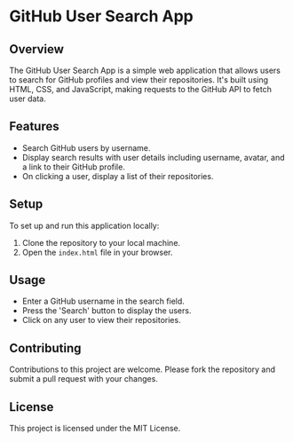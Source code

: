# GitHub User Search App

## Overview
The GitHub User Search App is a simple web application that allows users to search for GitHub profiles and view their repositories. It's built using HTML, CSS, and JavaScript, making requests to the GitHub API to fetch user data.

## Features
- Search GitHub users by username.
- Display search results with user details including username, avatar, and a link to their GitHub profile.
- On clicking a user, display a list of their repositories.

## Setup
To set up and run this application locally:

1. Clone the repository to your local machine.
2. Open the `index.html` file in your browser.

## Usage
- Enter a GitHub username in the search field.
- Press the 'Search' button to display the users.
- Click on any user to view their repositories.

## Contributing
Contributions to this project are welcome. Please fork the repository and submit a pull request with your changes.

## License
This project is licensed under the MIT License.
